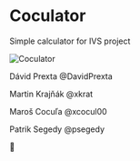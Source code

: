 # Coculator
Simple calculator for IVS project


![Coculator](http://i.imgur.com/ksuhKH6.jpg)

Dávid Prexta @DavidPrexta

Martin Krajňák @xkrat

Maroš Cocuľa @xcocul00

Patrik Segedy @psegedy

:dancer:
